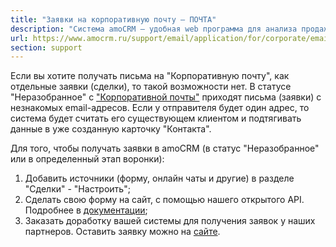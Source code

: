 ```yaml
---
title: "Заявки на корпоративную почту — ПОЧТА"
description: "Система amoCRM – удобная web программа для анализа продаж, доступная в режиме online из любой точки мира! Подробности узнавайте по указанным на сайте телефонам в Москве."
url: https://www.amocrm.ru/support/email/application/for/corporate/email
section: support
---
```


Если вы хотите получать письма на "Корпоративную почту", как отдельные заявки (сделки), то такой возможности нет. В статусе "Неразобранное" с ["Корпоративной почты"](https://www.amocrm.ru/support/email/corporate_mail) приходят письма (заявки) с незнакомых email-адресов. Если у отправителя будет один адрес, то система будет считать его существующем клиентом и подтягивать данные в уже созданную карточку "Контакта".

Для того, чтобы получать заявки в amoCRM (в статус "Неразобранное" или в определенный этап воронки):

1. Добавить источники (форму, онлайн чаты и другие) в разделе "Сделки" - "Настроить";
2. Сделать свою форму на сайт, с помощью нашего открытого API. Подробнее в [документации](/developers/content/platform/abilities/);
3. Заказать доработку вашей системы для получения заявок у наших партнеров. Оставить заявку можно на [сайте](/application/).